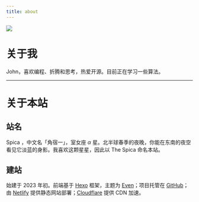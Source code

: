 ```yaml
---
title: about
---
```


![](https://www.google.com/logos/doodles/2016/winter-solstice-2016-northern-hemisphere-4788310770712576-hp2x.gif)

# 关于我

John，喜欢编程、折腾和思考，热爱开源。目前正在学习一些算法。

---

# 关于本站

## 站名

Spica ，中文名「角宿一」，室女座 $\alpha$ 星。北半球春季的夜晚，你能在东南的夜空看见它淡蓝的身影。我喜欢这颗星星，因此以 The Spica 命名本站。

## 建站

始建于 2023 年初。前端基于 [Hexo](https://hexo.io/) 框架，主题为 [Even](https://github.com/ahonn/hexo-theme-even)；项目托管在 [GitHub](https://github.com/)；由 [Netlify](https://www.netlify.com/) 提供静态网站部署；[Cloudflare](https://www.cloudflare.com/zh-cn/) 提供 CDN 加速。
